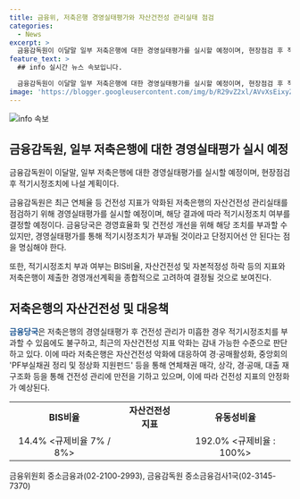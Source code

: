 ```yaml
---
title: 금융위, 저축은행 경영실태평가와 자산건전성 관리실태 점검
categories:
  - News
excerpt: >
  금융감독원이 이달말 일부 저축은행에 대한 경영실태평가를 실시할 예정이며, 현장점검 후 적기시정조치에 나설 계획이다. 이는 최근 연체율 등 건전성 지표가 악화된 저축은행의 자산건전성 관리실태를 점검하기 위한 것으로 경영실태평가 결과에 따라 적기시정조치를 부과할 수 있으며, 저축은행이 제출한 경영개선계획을 종합적으로 고려하여 결정될 예정이다. 
feature_text: >
  ## info 실시간 뉴스 속보입니다.

  금융감독원이 이달말 일부 저축은행에 대한 경영실태평가를 실시할 예정이며, 현장점검 후 적기시정조치에 나설 계획이다. 이는 최근 연체율 등 건전성 지표가 악화된 저축은행의 자산건전성 관리실태를 점검하기 위한 것으로 경영실태평가 결과에 따라 적기시정조치를 부과할 수 있으며, 저축은행이 제출한 경영개선계획을 종합적으로 고려하여 결정될 예정이다. 
image: 'https://blogger.googleusercontent.com/img/b/R29vZ2xl/AVvXsEixyZcFfHzMRdzZMjFBmAUKJYCLCGyLL1o632UiGVXcaFdKo_bkvkuCioo0uUKlGfBVcT3P84aROyZIXSBEx3Aw5nCQ3pTgDom1WDC4m8eifvWiAmWEEVb4x6G_l8C0QH225ldMjyaFvpxGEBGNO37VmDTDMHGhJPq73UglMfDca1-0aw/s1600/blogspot.png'
---
```


<p><img src="https://blogger.googleusercontent.com/img/b/R29vZ2xl/AVvXsEixyZcFfHzMRdzZMjFBmAUKJYCLCGyLL1o632UiGVXcaFdKo_bkvkuCioo0uUKlGfBVcT3P84aROyZIXSBEx3Aw5nCQ3pTgDom1WDC4m8eifvWiAmWEEVb4x6G_l8C0QH225ldMjyaFvpxGEBGNO37VmDTDMHGhJPq73UglMfDca1-0aw/s1600/blogspot.png" alt="info 속보" /></p>

<h2 data-ke-size="size26">금융감독원, 일부 저축은행에 대한 경영실태평가 실시 예정</h2>

<p data-ke-size="size16">금융감독원이 이달말, 일부 저축은행에 대한 경영실태평가를 실시할 예정이며, 현장점검후 적기시정조치에 나설 계획이다.</p>

<p data-ke-size="size16">금융감독원은 최근 연체율 등 건전성 지표가 악화된 저축은행의 자산건전성 관리실태를 점검하기 위해 경영실태평가를 실시할 예정이며, 해당 결과에 따라 적기시정조치 여부를 결정할 예정이다. 금융당국은 경영효율화 및 건전성 개선을 위해 해당 조치를 부과할 수 있지만, 경영실태평가를 통해 적기시정조치가 부과될 것이라고 단정지어선 안 된다는 점을 명심해야 한다. </p>

<p data-ke-size="size16">또한, 적기시정조치 부과 여부는 BIS비율, 자산건전성 및 자본적정성 하락 등의 지표와 저축은행이 제출한 경영개선계획을 종합적으로 고려하여 결정될 것으로 보여진다.</p>

<h2 data-ke-size="size26">저축은행의 자산건전성 및 대응책</h2>

<p data-ke-size="size16"><b><span style="color: #1a5490;">금융당국</span></b>은 저축은행의 경영실태평가 후 건전성 관리가 미흡한 경우 적기시정조치를 부과할 수 있음에도 불구하고, 최근의 자산건전성 지표 악화는 감내 가능한 수준으로 판단하고 있다. 이에 따라 저축은행은 자산건전성 악화에 대응하여 경·공매활성화, 중앙회의 'PF부실채권 정리 및 정상화 지원펀드' 등을 통해 연체채권 매각, 상각, 경·공매, 대출 재구조화 등을 통해 건전성 관리에 만전을 기하고 있으며, 이에 따라 건전성 지표의 안정화가 예상된다.</p>

<table>
   <tbody>
      <tr>
         <td style="text-align: center; height: 17px;"><b>BIS비율</b></td>
         <td style="text-align: center; height: 17px;"><b>자산건전성 지표</b></td>
         <td style="text-align: center; height: 17px;"><b>유동성비율</b></td>
      </tr>
      <tr>
         <td style="text-align: center; height: 17px;">14.4% &lt;규제비율 7% / 8%&gt;</td>
         <td style="text-align: center; height: 17px;"></td>
         <td style="text-align: center; height: 17px;">192.0% &lt;규제비율 : 100%&gt;</td>
      </tr>
   </tbody>
</table>

<p data-ke-size="size16">금융위원회 중소금융과(02-2100-2993), 금융감독원 중소금융검사1국(02-3145-7370)</p>

